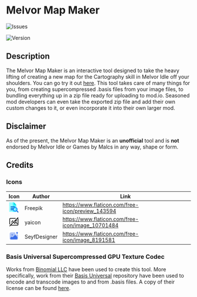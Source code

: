 # Melvor Map Maker

![Issues](https://img.shields.io/github/issues/Draedon123/Melvor-Map-Maker)

<!-- ![License](https://img.shields.io/github/license/Draedon123/Melvor-Map-Maker) -->

![Version](https://img.shields.io/github/package-json/v/draedon123/Melvor-Map-Maker)

## Description

The Melvor Map Maker is an interactive tool designed to take the heavy lifting of creating a new map for the Cartography skill in Melvor Idle off your shoulders. You can go try it out [here](https://draedon123.github.io/Melvor-Map-Maker/). This tool takes care of many things for you, from creating supercompressed .basis files from your image files, to bundling everything up in a zip file ready for uploading to mod.io. Seasoned mod developers can even take the exported zip file and add their own custom changes to it, or even incorporate it into their own larger mod.

## Disclaimer

As of the present, the Melvor Map Maker is an **unofficial** tool and is **not** endorsed by Melvor Idle or Games by Malcs in any way, shape or form.

## Credits

### Icons

| Icon                                                               | Author       | Link                                              |
| ------------------------------------------------------------------ | ------------ | ------------------------------------------------- |
| <img src="static/preview.png" style="width: 2em; height: 2em;" />  | Freepik      | https://www.flaticon.com/free-icon/preview_143594 |
| <img src="static/no_image.png" style="width: 2em; height: 2em;" /> | yaicon       | https://www.flaticon.com/free-icon/image_10701484 |
| <img src="static/upload.png" style="width: 2em; height: 2em;" />   | SeyfDesigner | https://www.flaticon.com/free-icon/image_8191581  |

### Basis Universal Supercompressed GPU Texture Codec

Works from [Binomial LLC](https://github.com/BinomialLLC) have been used to create this tool. More specifically, work from their [Basis Universal](https://github.com/BinomialLLC/basis_universal) repository have been used to encode and transcode images to and from .basis files. A copy of their license can be found [here](https://github.com/BinomialLLC/basis_universal/blob/master/LICENSE).
